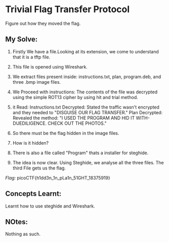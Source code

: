 #  Trivial Flag Transfer Protocol
Figure out how they moved the flag.

## My Solve:
1) Firstly We have a file.Looking at its extension,  we come to understand that it is a tftp file.
2) This file is opened using Wireshark.
3) We extract files present inside: instructions.txt, plan, program.deb, and three .bmp image files.
4) We Proceed with instructions: The contents of the file was decrypted using the simple ROT13 cipher by using hit and trial method.
5) it Read:
Instructions.txt Decrypted: Stated the traffic wasn't encrypted and they needed to "DISGUISE OUR FLAG TRANSFER."
Plan Decrypted: Revealed the method: "I USED THE PROGRAM AND HID IT WITH-DUEDILIGENCE. CHECK OUT THE PHOTOS."

6) So there must be the flag hidden in the image files.
7) How is it hidden?
8) There is also a file called "Program" thats a installer for steghide.
9) The idea is now clear. Using Steghide, we analyse all the three files. The third File gets us the flag.


*Flag:* picoCTF{h1dd3n_1n_pLa1n_51GHT_18375919}

## Concepts Learnt:
Learnt how to use steghide and Wireshark.

## NOtes:
Nothing as such.
